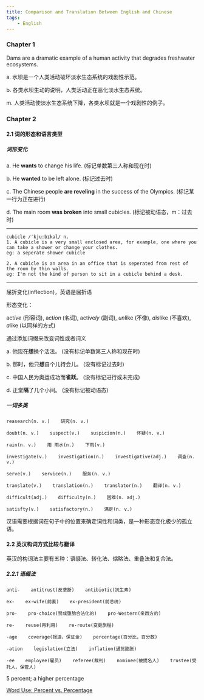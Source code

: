 ```yaml
---
title: Comparison and Translation Between English and Chinese
tags:
    - English
---
```


### Chapter 1

Dams are a dramatic example of a human activity that degrades freshwater ecosystems.

a. 水坝是一个人类活动破坏淡水生态系统的戏剧性示范。

b. 各类水坝生动的说明，人类活动正在恶化淡水生态系统。

m. 人类活动使淡水生态系统下降，各类水坝就是一个戏剧性的例子。

### Chapter 2

#### 2.1 词的形态和语言类型

##### 词形变化

a. He **wants** to change his life. (标记单数第三人称和现在时)

b. He **wanted** to be left alone. (标记过去时)

c. The Chinese people **are reveling** in the success of the Olympics. (标记某一行为正在进行)

d. The main room **was broken** into small cubicles. (标记被动语态，m：过去时)

---
```
cubicle /ˈkjuːbɪkəl/ n.
1. A cubicle is a very small enclosed area, for example, one where you can take a shower or change your clothes.
eg: a seperate shower cubicle

2. A cubicle is an area in an office that is seperated from rest of the room by thin walls.
eg: I'm not the kind of person to sit in a cubicle behind a desk.
```
---

屈折变化(inflection)，英语是屈折语

形态变化：

act*ive* (形容词), act*ion* (名词), active*ly* (副词), *un*like (不像), *dis*like (不喜欢), *a*like (以同样的方式)

通过添加词缀来改变词性或者词义


a. 他现在**想**换个活法。 (没有标记单数第三人称和现在时)

b. 那时，他只**想**自个儿待会儿。 (没有标记过去时)

c. 中国人民为奥运成功而**雀跃**。 (没有标记进行或未完成)

d. 正堂**隔**了几个小间。 (没有标记被动语态)

##### 一词多类
```
reasearch(n. v.)    研究(n. v.)

doubt(n. v.)    suspect(v.)    suspicion(n.)    怀疑(n. v.)

rain(n. v.)    雨 雨水(n.)    下雨(v.)

investigate(v.)    investigation(n.)    investigative(adj.)    调查(n. v.)

serve(v.)    service(n.)    服务(n. v.)

translate(v.)    translation(n.)    translator(n.)    翻译(n. v.)

difficult(adj.)    difficulty(n.)    困难(n. adj.)

satisfty(v.)    satisfactory(n.)    满足(n. v.)
```

汉语需要根据词在句子中的位置来确定词性和词类，是一种形态变化极少的孤立语。

#### 2.2 英汉构词方式比较与翻译

英汉的构词法主要有五种：语缀法、转化法、缩略法、重叠法和复合法。

##### 2.2.1 语缀法

```
anti-    antitrust(反垄断)    antibiotic(抗生素)

ex-    ex-wife(前妻)    ex-president(前总统)

pro-    pro-choice(赞成堕胎合法化的)    pro-Western(亲西方的)

re-    reuse(再利用)    re-route(变更旅程)

-age    coverage(报道，保证金)    percentage(百分比，百分数)

-ation    legislation(立法)    inflation(通货膨胀)

-ee    employee(雇员)    referee(裁判)    nominee(被提名人)    trustee(受托人，保管人)
```

5 percent; a higher percentage

[Word Use: Percent vs. Percentage](https://owlcation.com/humanities/Percent-vs-Percentage)





